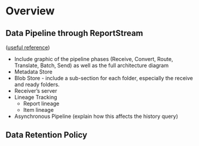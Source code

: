 # Overview


## Data Pipeline through ReportStream
([useful reference](https://docs.google.com/document/d/1srnzARL_OZDm_-Rm9GyJjVVXmtPdOWscSgcBGep3dnQ/edit))
- Include graphic of the pipeline phases (Receive, Convert, Route, Translate, Batch, Send) as well as the full architecture diagram
- Metadata Store
- Blob Store - include a sub-section for each folder, especially the receive and ready folders.
- Receiver’s server
- Lineage Tracking
  - Report lineage
  - Item lineage
- Asynchronous Pipeline (explain how this affects the history query)

## Data Retention Policy

